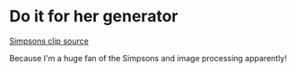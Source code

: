 # Do it for her generator
[Simpsons clip source](https://www.youtube.com/watch?v=x2mS3uDqQL4) 

Because I'm a huge fan of the Simpsons and image processing apparently!

